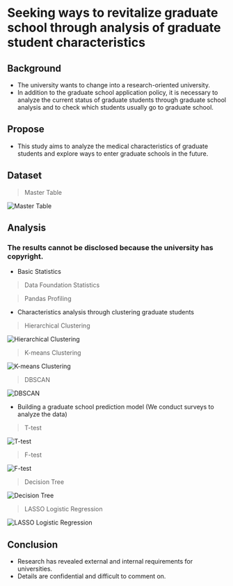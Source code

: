 # Seeking ways to revitalize graduate school through analysis of graduate student characteristics

## Background
- The university wants to change into a research-oriented university.
- In addition to the graduate school application policy, it is necessary to analyze the current status of graduate students through graduate school analysis and to check which students usually go to graduate school.


## Propose
- This study aims to analyze the medical characteristics of graduate students and explore ways to enter graduate schools in the future.

## Dataset
> Master Table <br/>

![Master Table](https://user-images.githubusercontent.com/63955072/122914831-08bb9b80-d396-11eb-8c62-d739de22ce50.png)

## Analysis
### The results cannot be disclosed because the university has copyright.

- Basic Statistics
> Data Foundation Statistics <br/>

> Pandas Profiling <br/>

- Characteristics analysis through clustering graduate students
> Hierarchical Clustering

![Hierarchical Clustering](https://user-images.githubusercontent.com/63955072/122916113-7e743700-d397-11eb-8c73-2bfc3df3d11e.png)

> K-means Clustering

![K-means Clustering](https://user-images.githubusercontent.com/63955072/122916156-8e8c1680-d397-11eb-93c3-3395841395b4.PNG)

> DBSCAN

![DBSCAN](https://user-images.githubusercontent.com/63955072/122916219-9f3c8c80-d397-11eb-9498-7bc78446f42c.png)

- Building a graduate school prediction model (We conduct surveys to analyze the data)
> T-test <br/>

![T-test](https://user-images.githubusercontent.com/63955072/122917257-cc3d6f00-d398-11eb-82fb-f5def85a67d7.png)

> F-test <br/>

![F-test](https://user-images.githubusercontent.com/63955072/122917445-fee76780-d398-11eb-8bc1-7e2d2800086b.png)

> Decision Tree <br/>

![Decision Tree](https://user-images.githubusercontent.com/63955072/122918013-9cdb3200-d399-11eb-9a66-880425152007.png)

> LASSO Logistic Regression <br/>

![LASSO Logistic Regression](https://user-images.githubusercontent.com/63955072/122918915-9bf6d000-d39a-11eb-96ed-aea4d4715de9.PNG)

## Conclusion
- Research has revealed external and internal requirements for universities.
- Details are confidential and difficult to comment on.

